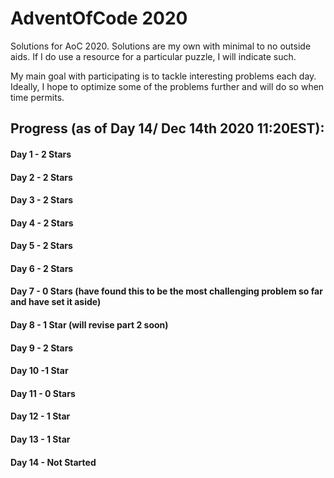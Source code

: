 # AdventOfCode 2020
Solutions for AoC 2020.  Solutions are my own with minimal to no outside aids.  If I do use a resource for a particular puzzle,
I will indicate such.

My main goal with participating is to tackle interesting problems each day.  Ideally, I hope to optimize some of the problems further and will do so when time permits.

## Progress (as of  Day 14/ Dec 14th 2020 11:20EST):

#### Day 1 - 2 Stars
#### Day 2 - 2 Stars
#### Day 3 - 2 Stars
#### Day 4 - 2 Stars
#### Day 5 - 2 Stars
#### Day 6 - 2 Stars
#### Day 7 - 0 Stars (have found this to be the most challenging problem so far and have set it aside)
#### Day 8 - 1 Star (will revise part 2 soon)
#### Day 9 - 2 Stars
#### Day 10 -1 Star
#### Day 11 - 0 Stars 
#### Day 12 - 1 Star
#### Day 13 - 1 Star
#### Day 14 - Not Started

